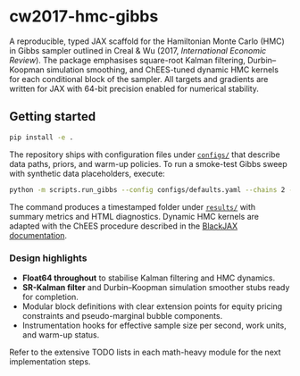 # cw2017-hmc-gibbs

A reproducible, typed JAX scaffold for the Hamiltonian Monte Carlo (HMC) in Gibbs sampler
outlined in Creal & Wu (2017, *International Economic Review*). The package emphasises
square-root Kalman filtering, Durbin–Koopman simulation smoothing, and ChEES-tuned dynamic
HMC kernels for each conditional block of the sampler. All targets and gradients are written
for JAX with 64-bit precision enabled for numerical stability.

## Getting started

```bash
pip install -e .
```

The repository ships with configuration files under [`configs/`](configs/) that describe data
paths, priors, and warm-up policies. To run a smoke-test Gibbs sweep with synthetic data
placeholders, execute:

```bash
python -m scripts.run_gibbs --config configs/defaults.yaml --chains 2 --seed 0
```

The command produces a timestamped folder under [`results/`](results/) with summary metrics
and HTML diagnostics. Dynamic HMC kernels are adapted with the ChEES procedure described in
the [BlackJAX documentation](https://blackjax-devs.github.io/blackjax/generated/blackjax.adaptation.chees_adaptation.html).

### Design highlights

- **Float64 throughout** to stabilise Kalman filtering and HMC dynamics.
- **SR-Kalman filter** and Durbin–Koopman simulation smoother stubs ready for completion.
- Modular block definitions with clear extension points for equity pricing constraints and
  pseudo-marginal bubble components.
- Instrumentation hooks for effective sample size per second, work units, and warm-up status.

Refer to the extensive TODO lists in each math-heavy module for the next implementation steps.
